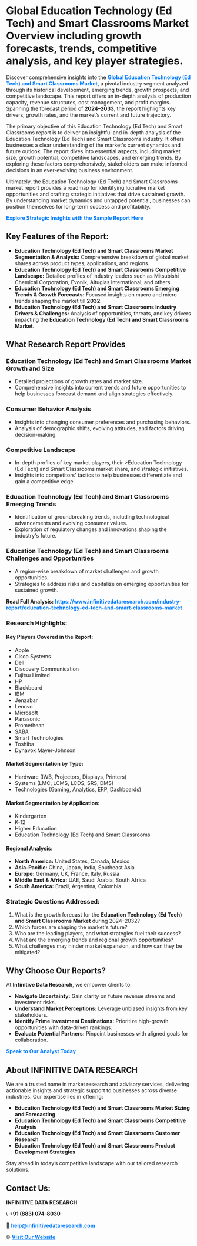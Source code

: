 <h1>Global Education Technology (Ed Tech) and Smart Classrooms Market Overview including growth forecasts, trends, competitive analysis, and key player strategies.</h1>
<p>
Discover comprehensive insights into the 
<a href="https://www.infinitivedataresearch.com/industry-report/education-technology-ed-tech-and-smart-classrooms-market" rel="dofollow" style="color: #007BFF; text-decoration: none;"><strong>Global Education Technology (Ed Tech) and Smart Classrooms Market</strong></a>, a pivotal industry segment analyzed through its historical development, emerging trends, growth prospects, and competitive landscape. This report offers an in-depth analysis of production capacity, revenue structures, cost management, and profit margins. Spanning the forecast period of <strong>2024–2033</strong>, the report highlights key drivers, growth rates, and the market’s current and future trajectory.
</p>
<p>
The primary objective of this Education Technology (Ed Tech) and Smart Classrooms report is to deliver an insightful and in-depth analysis of the Education Technology (Ed Tech) and Smart Classrooms industry. It offers businesses a clear understanding of the market's current dynamics and future outlook. The report dives into essential aspects, including market size, growth potential, competitive landscapes, and emerging trends. By exploring these factors comprehensively, stakeholders can make informed decisions in an ever-evolving business environment.
</p>
<p>
Ultimately, the Education Technology (Ed Tech) and Smart Classrooms market report provides a roadmap for identifying lucrative market opportunities and crafting strategic initiatives that drive sustained growth. By understanding market dynamics and untapped potential, businesses can position themselves for long-term success and profitability.
</p>
<p>
<a href="https://www.infinitivedataresearch.com/request-sample/reportId=110757" style="color: #007BFF; text-decoration: none;"><strong>Explore Strategic Insights with the Sample Report Here</strong></a>
</p>

<h2>Key Features of the Report:</h2>
<ul>
<li><strong>Education Technology (Ed Tech) and Smart Classrooms Market Segmentation & Analysis:</strong> Comprehensive breakdown of global market shares across product types, applications, and regions.</li>
<li><strong>Education Technology (Ed Tech) and Smart Classrooms Competitive Landscape:</strong> Detailed profiles of industry leaders such as Mitsubishi Chemical Corporation, Evonik, Altuglas International, and others.</li>
<li><strong>Education Technology (Ed Tech) and Smart Classrooms Emerging Trends & Growth Forecasts:</strong> Focused insights on macro and micro trends shaping the market till <strong>2032</strong>.</li>
<li><strong>Education Technology (Ed Tech) and Smart Classrooms Industry Drivers & Challenges:</strong> Analysis of opportunities, threats, and key drivers impacting the <strong>Education Technology (Ed Tech) and Smart Classrooms Market</strong>.</li>
</ul>

<h2>What Research Report Provides</h2>
<h3>Education Technology (Ed Tech) and Smart Classrooms Market Growth and Size</h3>
<ul>
<li>Detailed projections of growth rates and market size.</li>
<li>Comprehensive insights into current trends and future opportunities to help businesses forecast demand and align strategies effectively.</li>
</ul>

<h3>Consumer Behavior Analysis</h3>
<ul>
<li>Insights into changing consumer preferences and purchasing behaviors.</li>
<li>Analysis of demographic shifts, evolving attitudes, and factors driving decision-making.</li>
</ul>

<h3>Competitive Landscape</h3>
<ul>
<li>In-depth profiles of key market players, their >Education Technology (Ed Tech) and Smart Classrooms market share, and strategic initiatives.</li>
<li>Insights into competitors' tactics to help businesses differentiate and gain a competitive edge.</li>
</ul>

<h3>Education Technology (Ed Tech) and Smart Classrooms Emerging Trends</h3>
<ul>
<li>Identification of groundbreaking trends, including technological advancements and evolving consumer values.</li>
<li>Exploration of regulatory changes and innovations shaping the industry's future.</li>
</ul>

<h3>Education Technology (Ed Tech) and Smart Classrooms Challenges and Opportunities</h3>
<ul>
<li>A region-wise breakdown of market challenges and growth opportunities.</li>
<li>Strategies to address risks and capitalize on emerging opportunities for sustained growth.</li>
</ul>
<p><strong>Read Full Analysis:</strong> <a href="https://www.infinitivedataresearch.com/industry-report/education-technology-ed-tech-and-smart-classrooms-market" rel="dofollow" style="color: #007BFF; text-decoration: none;"><strong>https://www.infinitivedataresearch.com/industry-report/education-technology-ed-tech-and-smart-classrooms-market</strong></a></p>
<h3>Research Highlights:</h3>
<h4>Key Players Covered in the Report:</h4>
<ul><li>Apple</li><li>Cisco Systems</li><li>Dell</li><li>Discovery Communication</li><li>Fujitsu Limited</li><li>HP</li><li>Blackboard</li><li>IBM</li><li>Jenzabar</li><li>Lenovo</li><li>Microsoft</li><li>Panasonic</li><li>Promethean</li><li>SABA</li><li>Smart Technologies</li><li>Toshiba</li><li>Dynavox Mayer-Johnson</li></ul>
<h4>Market Segmentation by Type:</h4>
<ul><li>Hardware (IWB, Projectors, Displays, Printers)</li><li>Systems (LMC, LCMS, LCDS, SRS, DMS)</li><li>Technologies (Gaming, Analytics, ERP, Dashboards)</li></ul>
<h4>Market Segmentation by Application:</h4>
<ul><li>Kindergarten</li><li>K-12</li><li>Higher Education</li><li>Education Technology (Ed Tech) and Smart Classrooms</li></ul>

<h4>Regional Analysis:</h4>
<ul>
<li><strong>North America:</strong> United States, Canada, Mexico</li>
<li><strong>Asia-Pacific:</strong> China, Japan, India, Southeast Asia</li>
<li><strong>Europe:</strong> Germany, UK, France, Italy, Russia</li>
<li><strong>Middle East & Africa:</strong> UAE, Saudi Arabia, South Africa</li>
<li><strong>South America:</strong> Brazil, Argentina, Colombia</li>
</ul>

<h3>Strategic Questions Addressed:</h3>
<ol>
<li>What is the growth forecast for the <strong>Education Technology (Ed Tech) and Smart Classrooms Market</strong> during 2024–2032?</li>
<li>Which forces are shaping the market's future?</li>
<li>Who are the leading players, and what strategies fuel their success?</li>
<li>What are the emerging trends and regional growth opportunities?</li>
<li>What challenges may hinder market expansion, and how can they be mitigated?</li>
</ol>

<h2>Why Choose Our Reports?</h2>
<p>At <strong>Infinitive Data Research</strong>, we empower clients to:</p>
<ul>
<li><strong>Navigate Uncertainty:</strong> Gain clarity on future revenue streams and investment risks.</li>
<li><strong>Understand Market Perceptions:</strong> Leverage unbiased insights from key stakeholders.</li>
<li><strong>Identify Prime Investment Destinations:</strong> Prioritize high-growth opportunities with data-driven rankings.</li>
<li><strong>Evaluate Potential Partners:</strong> Pinpoint businesses with aligned goals for collaboration.</li>
</ul>
<p><a href="https://www.infinitivedataresearch.com/industry-report/education-technology-ed-tech-and-smart-classrooms-market" rel="dofollow" style="color: #007BFF; text-decoration: none;"><strong>Speak to Our Analyst Today</strong></a></p>

<h2>About INFINITIVE DATA RESEARCH</h2>
<p>We are a trusted name in market research and advisory services, delivering actionable insights and strategic support to businesses across diverse industries. Our expertise lies in offering:</p>
<ul>
<li><strong>Education Technology (Ed Tech) and Smart Classrooms Market Sizing and Forecasting</strong></li>
<li><strong>Education Technology (Ed Tech) and Smart Classrooms Competitive Analysis</strong></li>
<li><strong>Education Technology (Ed Tech) and Smart Classrooms Customer Research</strong></li>
<li><strong>Education Technology (Ed Tech) and Smart Classrooms Product Development Strategies</strong></li>
</ul>
<p>Stay ahead in today’s competitive landscape with our tailored research solutions.</p>

<h2>Contact Us:</h2>
<p><strong>INFINITIVE DATA RESEARCH</strong></p>
<p>📞 <strong>+91 (883) 074-8030</strong></p>
<p>📧 <strong><a href="mailto:help@infinitivedataresearch.com" style="color: #007BFF;">help@infinitivedataresearch.com</a></strong></p>
<p>🌐 <strong><a href="https://www.infinitivedataresearch.com" rel="dofollow" style="color: #007BFF;">Visit Our Website</a></strong></p>